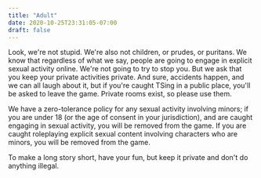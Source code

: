 ```yaml
---
title: "Adult"
date: 2020-10-25T23:31:05-07:00
draft: false
---
```


Look, we're not stupid. We're also not children, or prudes, or puritans. We know that regardless of what we say, people are going to engage in explicit sexual activity online. We're not going to try to stop you. But we ask that you keep your private activities private. And sure, accidents happen, and we can all laugh about it, but if you're caught TSing in a public place, you'll be asked to leave the game. Private rooms exist, so please use them.

We have a zero-tolerance policy for any sexual activity involving minors; if you are under 18 (or the age of consent in your jurisdiction), and are caught engaging in sexual activity, you will be removed from the game. If you are caught roleplaying explicit sexual content involving characters who are minors, you will be removed from the game.

To make a long story short, have your fun, but keep it private and don't do anything illegal.
